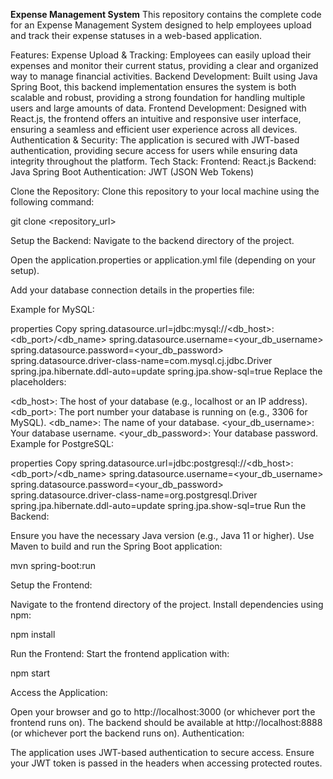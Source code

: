 **Expense Management System**
This repository contains the complete code for an Expense Management System designed to help employees upload and track their expense statuses in a web-based application.

Features:
Expense Upload & Tracking: Employees can easily upload their expenses and monitor their current status, providing a clear and organized way to manage financial activities.
Backend Development: Built using Java Spring Boot, this backend implementation ensures the system is both scalable and robust, providing a strong foundation for handling multiple users and large amounts of data.
Frontend Development: Designed with React.js, the frontend offers an intuitive and responsive user interface, ensuring a seamless and efficient user experience across all devices.
Authentication & Security: The application is secured with JWT-based authentication, providing secure access for users while ensuring data integrity throughout the platform.
Tech Stack:
Frontend: React.js
Backend: Java Spring Boot
Authentication: JWT (JSON Web Tokens)

Clone the Repository: Clone this repository to your local machine using the following command:

git clone <repository_url>

Setup the Backend:
Navigate to the backend directory of the project.

Open the application.properties or application.yml file (depending on your setup).

Add your database connection details in the properties file:

Example for MySQL:

properties
Copy
spring.datasource.url=jdbc:mysql://<db_host>:<db_port>/<db_name>
spring.datasource.username=<your_db_username>
spring.datasource.password=<your_db_password>
spring.datasource.driver-class-name=com.mysql.cj.jdbc.Driver
spring.jpa.hibernate.ddl-auto=update
spring.jpa.show-sql=true
Replace the placeholders:

<db_host>: The host of your database (e.g., localhost or an IP address).
<db_port>: The port number your database is running on (e.g., 3306 for MySQL).
<db_name>: The name of your database.
<your_db_username>: Your database username.
<your_db_password>: Your database password.
Example for PostgreSQL:

properties
Copy
spring.datasource.url=jdbc:postgresql://<db_host>:<db_port>/<db_name>
spring.datasource.username=<your_db_username>
spring.datasource.password=<your_db_password>
spring.datasource.driver-class-name=org.postgresql.Driver
spring.jpa.hibernate.ddl-auto=update
spring.jpa.show-sql=true
Run the Backend:

Ensure you have the necessary Java version (e.g., Java 11 or higher).
Use Maven to build and run the Spring Boot application:

mvn spring-boot:run


Setup the Frontend:

Navigate to the frontend directory of the project.
Install dependencies using npm:

npm install

Run the Frontend: Start the frontend application with:

npm start

Access the Application:

Open your browser and go to http://localhost:3000 (or whichever port the frontend runs on).
The backend should be available at http://localhost:8888 (or whichever port the backend runs on).
Authentication:

The application uses JWT-based authentication to secure access. Ensure your JWT token is passed in the headers when accessing protected routes.
